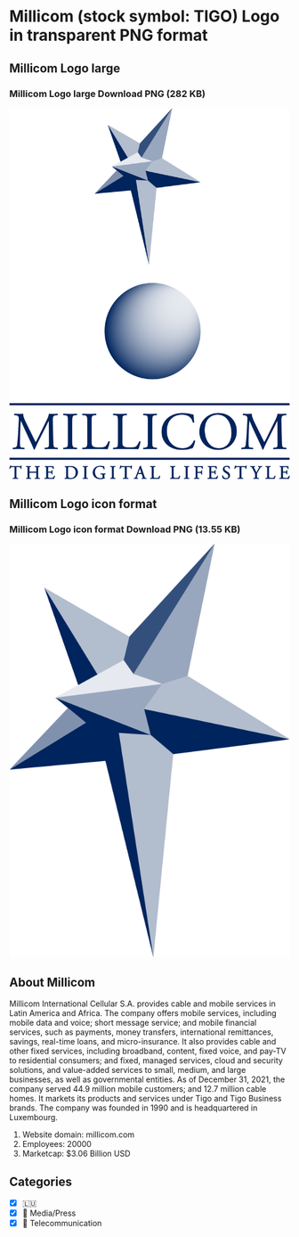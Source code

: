 # Millicom (stock symbol: TIGO) Logo in transparent PNG format

## Millicom Logo large

### Millicom Logo large Download PNG (282 KB)

![Millicom Logo large Download PNG (282 KB)](/img/orig/TIGO_BIG-2f5766e6.png)

## Millicom Logo icon format

### Millicom Logo icon format Download PNG (13.55 KB)

![Millicom Logo icon format Download PNG (13.55 KB)](/img/orig/TIGO-bf587772.png)

## About Millicom

Millicom International Cellular S.A. provides cable and mobile services in Latin America and Africa. The company offers mobile services, including mobile data and voice; short message service; and mobile financial services, such as payments, money transfers, international remittances, savings, real-time loans, and micro-insurance. It also provides cable and other fixed services, including broadband, content, fixed voice, and pay-TV to residential consumers; and fixed, managed services, cloud and security solutions, and value-added services to small, medium, and large businesses, as well as governmental entities. As of December 31, 2021, the company served 44.9 million mobile customers; and 12.7 million cable homes. It markets its products and services under Tigo and Tigo Business brands. The company was founded in 1990 and is headquartered in Luxembourg.

1. Website domain: millicom.com
2. Employees: 20000
3. Marketcap: $3.06 Billion USD


## Categories
- [x] 🇱🇺
- [x] 📰 Media/Press
- [x] 📡 Telecommunication
